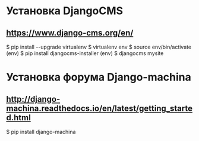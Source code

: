 # Установка DjangoCMS
## https://www.django-cms.org/en/
$ pip install --upgrade virtualenv
$ virtualenv env
$ source env/bin/activate
(env) $ pip install djangocms-installer
(env) $ djangocms mysite

# Установка форума Django-machina
## http://django-machina.readthedocs.io/en/latest/getting_started.html
$ pip install django-machina

